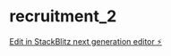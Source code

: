 # recruitment_2

[Edit in StackBlitz next generation editor ⚡️](https://stackblitz.com/~/github.com/guillermodep/recruitment_2)